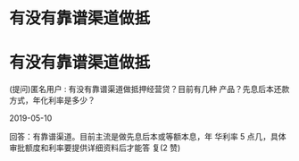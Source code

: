 # 有没有靠谱渠道做抵

# 有没有靠谱渠道做抵

(提问)匿名用户 : 有没有靠谱渠道做抵押经营贷？目前有几种 产品？先息后本还款方式，年化利率是多少？

2019-05-10

回答：有靠谱渠道。目前主流是做先息后本或等额本息，年 华利率 5 点几，具体审批额度和利率要提供详细资料后才能答 复(2 赞)